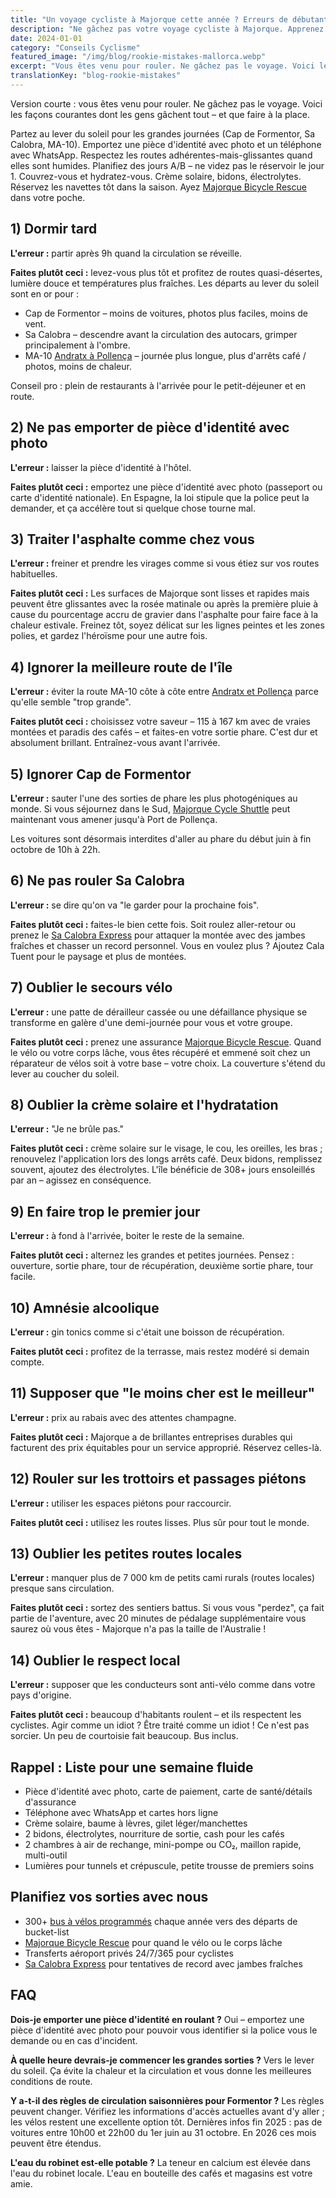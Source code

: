 ```yaml
---
title: "Un voyage cycliste à Majorque cette année ? Erreurs de débutant à éviter !"
description: "Ne gâchez pas votre voyage cycliste à Majorque. Apprenez les erreurs courantes de débutant et que faire à la place – des départs au lever du soleil à l'équipement essentiel et l'étiquette locale."
date: 2024-01-01
category: "Conseils Cyclisme"
featured_image: "/img/blog/rookie-mistakes-mallorca.webp"
excerpt: "Vous êtes venu pour rouler. Ne gâchez pas le voyage. Voici les façons courantes dont les gens gâchent tout – et que faire à la place."
translationKey: "blog-rookie-mistakes"
---
```


Version courte : vous êtes venu pour rouler. Ne gâchez pas le voyage. Voici les façons courantes dont les gens gâchent tout – et que faire à la place.

Partez au lever du soleil pour les grandes journées (Cap de Formentor, Sa Calobra, MA-10).
Emportez une pièce d'identité avec photo et un téléphone avec WhatsApp.
Respectez les routes adhérentes-mais-glissantes quand elles sont humides.
Planifiez des jours A/B – ne videz pas le réservoir le jour 1.
Couvrez-vous et hydratez-vous. Crème solaire, bidons, électrolytes.
Réservez les navettes tôt dans la saison. Ayez <a href="https://mallorcacycleshuttle.company.site/products/Rescue-&-Recovery-c15728236" target="_blank">Majorque Bicycle Rescue</a> dans votre poche.

## 1) Dormir tard
**L'erreur :** partir après 9h quand la circulation se réveille.

**Faites plutôt ceci :** levez-vous plus tôt et profitez de routes quasi-désertes, lumière douce et températures plus fraîches. Les départs au lever du soleil sont en or pour :

- Cap de Formentor – moins de voitures, photos plus faciles, moins de vent.
- Sa Calobra – descendre avant la circulation des autocars, grimper principalement à l'ombre.
- MA-10 <a href="/fr/navette-velo/guide-andratx-pollenca/" target="_blank">Andratx à Pollença</a> – journée plus longue, plus d'arrêts café / photos, moins de chaleur.

Conseil pro : plein de restaurants à l'arrivée pour le petit-déjeuner et en route.

## 2) Ne pas emporter de pièce d'identité avec photo
**L'erreur :** laisser la pièce d'identité à l'hôtel.

**Faites plutôt ceci :** emportez une pièce d'identité avec photo (passeport ou carte d'identité nationale). En Espagne, la loi stipule que la police peut la demander, et ça accélère tout si quelque chose tourne mal.

## 3) Traiter l'asphalte comme chez vous
**L'erreur :** freiner et prendre les virages comme si vous étiez sur vos routes habituelles.

**Faites plutôt ceci :** Les surfaces de Majorque sont lisses et rapides mais peuvent être glissantes avec la rosée matinale ou après la première pluie à cause du pourcentage accru de gravier dans l'asphalte pour faire face à la chaleur estivale. Freinez tôt, soyez délicat sur les lignes peintes et les zones polies, et gardez l'héroïsme pour une autre fois.

## 4) Ignorer la meilleure route de l'île
**L'erreur :** éviter la route MA-10 côte à côte entre <a href="/fr/navette-velo/guide-andratx-pollenca/" target="_blank">Andratx et Pollença</a> parce qu'elle semble "trop grande".

**Faites plutôt ceci :** choisissez votre saveur – 115 à 167 km avec de vraies montées et paradis des cafés – et faites-en votre sortie phare. C'est dur et absolument brillant. Entraînez-vous avant l'arrivée.

## 5) Ignorer Cap de Formentor
**L'erreur :** sauter l'une des sorties de phare les plus photogéniques au monde. Si vous séjournez dans le Sud, <a href="https://mallorcacycleshuttle.company.site/products/Scheduled-Bike-Buses-c15728235" target="_blank">Majorque Cycle Shuttle</a> peut maintenant vous amener jusqu'à Port de Pollença.

Les voitures sont désormais interdites d'aller au phare du début juin à fin octobre de 10h à 22h.

## 6) Ne pas rouler Sa Calobra
**L'erreur :** se dire qu'on va "le garder pour la prochaine fois".

**Faites plutôt ceci :** faites-le bien cette fois. Soit roulez aller-retour ou prenez le <a href="https://mallorcacycleshuttle.company.site/products/Scheduled-Bike-Buses-c15728235" target="_blank">Sa Calobra Express</a> pour attaquer la montée avec des jambes fraîches et chasser un record personnel. Vous en voulez plus ? Ajoutez Cala Tuent pour le paysage et plus de montées.

## 7) Oublier le secours vélo
**L'erreur :** une patte de dérailleur cassée ou une défaillance physique se transforme en galère d'une demi-journée pour vous et votre groupe.

**Faites plutôt ceci :** prenez une assurance <a href="https://mallorcacycleshuttle.company.site/products/Rescue-&-Recovery-c15728236" target="_blank">Majorque Bicycle Rescue</a>. Quand le vélo ou votre corps lâche, vous êtes récupéré et emmené soit chez un réparateur de vélos soit à votre base – votre choix. La couverture s'étend du lever au coucher du soleil.

## 8) Oublier la crème solaire et l'hydratation
**L'erreur :** "Je ne brûle pas."

**Faites plutôt ceci :** crème solaire sur le visage, le cou, les oreilles, les bras ; renouvelez l'application lors des longs arrêts café. Deux bidons, remplissez souvent, ajoutez des électrolytes. L'île bénéficie de 308+ jours ensoleillés par an – agissez en conséquence.

## 9) En faire trop le premier jour
**L'erreur :** à fond à l'arrivée, boiter le reste de la semaine.

**Faites plutôt ceci :** alternez les grandes et petites journées. Pensez : ouverture, sortie phare, tour de récupération, deuxième sortie phare, tour facile.

## 10) Amnésie alcoolique
**L'erreur :** gin tonics comme si c'était une boisson de récupération.

**Faites plutôt ceci :** profitez de la terrasse, mais restez modéré si demain compte.

## 11) Supposer que "le moins cher est le meilleur"
**L'erreur :** prix au rabais avec des attentes champagne.

**Faites plutôt ceci :** Majorque a de brillantes entreprises durables qui facturent des prix équitables pour un service approprié. Réservez celles-là.

## 12) Rouler sur les trottoirs et passages piétons
**L'erreur :** utiliser les espaces piétons pour raccourcir.

**Faites plutôt ceci :** utilisez les routes lisses. Plus sûr pour tout le monde.

## 13) Oublier les petites routes locales
**L'erreur :** manquer plus de 7 000 km de petits cami rurals (routes locales) presque sans circulation.

**Faites plutôt ceci :** sortez des sentiers battus. Si vous vous "perdez", ça fait partie de l'aventure, avec 20 minutes de pédalage supplémentaire vous saurez où vous êtes - Majorque n'a pas la taille de l'Australie !

## 14) Oublier le respect local
**L'erreur :** supposer que les conducteurs sont anti-vélo comme dans votre pays d'origine.

**Faites plutôt ceci :** beaucoup d'habitants roulent – et ils respectent les cyclistes. Agir comme un idiot ? Être traité comme un idiot ! Ce n'est pas sorcier. Un peu de courtoisie fait beaucoup. Bus inclus.

## Rappel : Liste pour une semaine fluide
- Pièce d'identité avec photo, carte de paiement, carte de santé/détails d'assurance
- Téléphone avec WhatsApp et cartes hors ligne
- Crème solaire, baume à lèvres, gilet léger/manchettes
- 2 bidons, électrolytes, nourriture de sortie, cash pour les cafés
- 2 chambres à air de rechange, mini-pompe ou CO₂, maillon rapide, multi-outil
- Lumières pour tunnels et crépuscule, petite trousse de premiers soins

## Planifiez vos sorties avec nous
- 300+ <a href="https://mallorcacycleshuttle.company.site/products/Scheduled-Bike-Buses-c15728235" target="_blank">bus à vélos programmés</a> chaque année vers des départs de bucket-list
- <a href="https://mallorcacycleshuttle.company.site/products/Rescue-&-Recovery-c15728236" target="_blank">Majorque Bicycle Rescue</a> pour quand le vélo ou le corps lâche
- Transferts aéroport privés 24/7/365 pour cyclistes
- <a href="https://mallorcacycleshuttle.company.site/products/Scheduled-Bike-Buses-c15728235" target="_blank">Sa Calobra Express</a> pour tentatives de record avec jambes fraîches

## FAQ

**Dois-je emporter une pièce d'identité en roulant ?**
Oui – emportez une pièce d'identité avec photo pour pouvoir vous identifier si la police vous le demande ou en cas d'incident.

**À quelle heure devrais-je commencer les grandes sorties ?**
Vers le lever du soleil. Ça évite la chaleur et la circulation et vous donne les meilleures conditions de route.

**Y a-t-il des règles de circulation saisonnières pour Formentor ?**
Les règles peuvent changer. Vérifiez les informations d'accès actuelles avant d'y aller ; les vélos restent une excellente option tôt. Dernières infos fin 2025 : pas de voitures entre 10h00 et 22h00 du 1er juin au 31 octobre. En 2026 ces mois peuvent être étendus.

**L'eau du robinet est-elle potable ?**
La teneur en calcium est élevée dans l'eau du robinet locale. L'eau en bouteille des cafés et magasins est votre amie.
